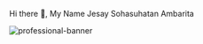 Hi there 👋, My Name Jesay Sohasuhatan Ambarita

![professional-banner](https://github.com/user-attachments/assets/91890f4b-63ee-4901-9cc5-e2ec749f3bd6)


<!--
**jesayaambarita/jesayaambarita** is a ✨ _special_ ✨ repository because its `README.md` (this file) appears on your GitHub profile.

Here are some ideas to get you started:

- 🔭 I’m currently working on ...
- 🌱 I’m currently learning ...
- 👯 I’m looking to collaborate on ...
- 🤔 I’m looking for help with ...
- 💬 Ask me about ...
- 📫 How to reach me: ...
- 😄 Pronouns: ...
- ⚡ Fun fact: ...
-->
